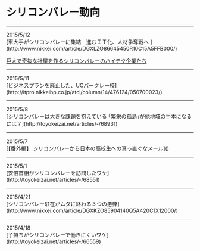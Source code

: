 # シリコンバレー動向
<hr>
2015/5/12<br>
[車大手がシリコンバレーに集結　進むＩＴ化、人材争奪戦へ ](http://www.nikkei.com/article/DGXLZO86645450R10C15A5FFB000/)

[巨大で奇抜な社屋を作るシリコンバレーのハイテク企業たち](http://www.zaikei.co.jp/article/20150512/248848.html)

<hr>
2015/5/11<br>
[ビジネスプランを廃止した、UCバークレー校](http://itpro.nikkeibp.co.jp/atcl/column/14/476124/050700023/)
<hr>
2015/5/8<br>
[シリコンバレーは大きな課題を抱えている
｢繁栄の孤島｣が他地域の手本になるには？](http://toyokeizai.net/articles/-/68931)
<hr>
2015/5/7<br>
[【番外編】 シリコンバレーから日本の高校生への真っ直ぐなメール]()
<hr>
2015/5/1<br>
[安倍首相がシリコンバレーを訪問したワケ](http://toyokeizai.net/articles/-/68551)
<hr>
2015/4/21<br>
[シリコンバレー駐在がムダに終わる３つの悪弊](http://www.nikkei.com/article/DGXKZO85904140Q5A420C1X12000/)
<hr>
2015/4/18<br>
[子持ちがシリコンバレーで働きにくいワケ](http://toyokeizai.net/articles/-/66559)
